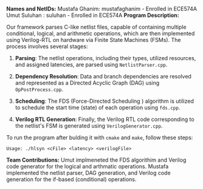**Names and NetIDs:**
    Mustafa Ghanim: mustafaghanim - Enrolled in ECE574A
    Umut Suluhan  : suluhan       - Enrolled in ECE574A
**Program Description:**

Our framework parses C-like netlist files, capable of containing multiple conditional, logical, and arithmetic operations, which are then implemented using Verilog-RTL on hardware via Finite State Machines (FSMs). The process involves several stages:

1. **Parsing**: The netlist operations, including their types, utilized resources, and assigned latencies, are parsed using `NetlistParser.cpp`.

2. **Dependency Resolution**: Data and branch dependencies are resolved and represented as a Directed Acyclic Graph (DAG) using `OpPostProcess.cpp`.

3. **Scheduling**: The FDS (Force-Directed Scheduling ) algorithm is utilized to schedule the start time (state) of each operation using `fds.cpp`.

4. **Verilog RTL Generation**: Finally, the Verilog RTL code corresponding to the netlist's FSM is generated using `VerilogGenerator.cpp`.

To run the program after bulding it with `cmake` and `make`, follow these steps:

```
Usage: ./hlsyn <cFile> <latency> <verilogFile>
```


**Team Contributions:**
Umut implmeneted the FDS algorithim and Verilog code generator for the logical and arthmatic operations. Mustafa implemented the netlist parser, DAG generation, and Verilog code generation for the if-based (conditional) operations.  

